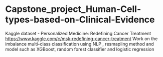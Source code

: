 # Capstone_project_Human-Cell-types-based-on-Clinical-Evidence
Kaggle dataset - Personalized Medicine: Redefining Cancer Treatment https://www.kaggle.com/c/msk-redefining-cancer-treatment
Work on the imbalance multi-class classification using NLP , resmapling method and model such as XGBoost, random forest classifier and logistic regression
